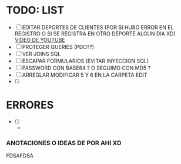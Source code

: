 # TODO: LIST

-   [ ] EDITAR DEPORTES DE CLIENTES (POR SI HUBO ERROR EN EL REGISTRO O SI SE REGISTRA EN OTRO DEPORTE ALGUN DIA XD) [VIDEO DE YOUTUBE](https://www.youtube.com/watch?v=KtqT68JRTMw¡)
-   [ ] PROTEGER QUERIES (PDO??)
-   [ ] VER JOINS SQL
-   [ ] ESCAPAR FORMULARIOS (EVITAR INYECCION SQL)
-   [ ] PASSWORD CON BASE64 ? O SEGUIMO CON MD5 ?
-   [ ] ARREGLAR MODIFICAR 5 Y 6 EN LA CARPETA EDIT
-   [ ]

# ERRORES

-   [ ] -

### ANOTACIONES O IDEAS DE POR AHI XD

FDSAFDSA
